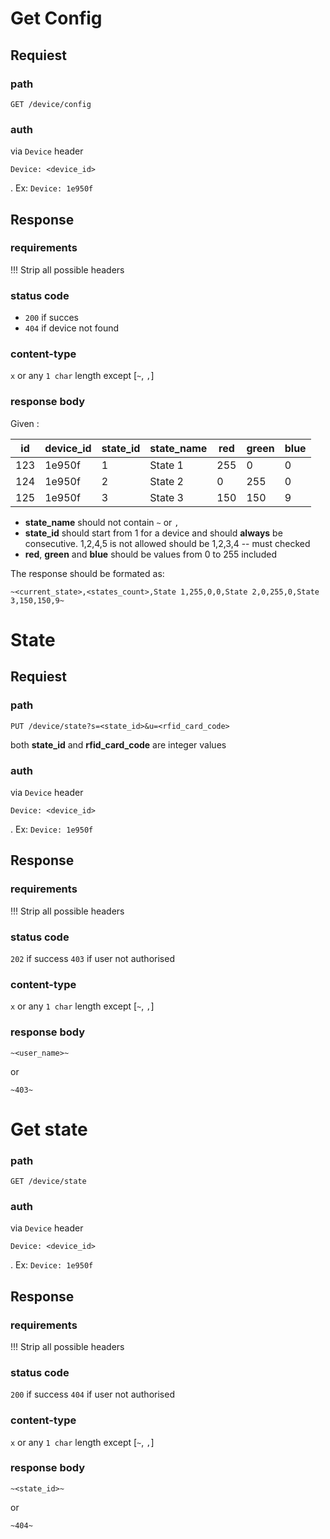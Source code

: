 # Get Config
## Requiest
### path
```
GET /device/config
```
### auth
via `Device` header
```
Device: <device_id>
``` 
. Ex: `Device: 1e950f`

## Response
### requirements 
!!! Strip all possible headers
### status code
* `200` if succes
* `404` if device not found
### content-type
`x` or any `1 char` length except [`~`, `,`]

### response body
Given :

|id|device_id|state_id|state_name|red|green|blue|
|---|---|---|---|---|---|---|
|123|1e950f|1|State 1|255|0|0|
|124|1e950f|2|State 2|0|255|0|
|125|1e950f|3|State 3|150|150|9|

* **state_name** should not contain `~` or `,`
* **state_id** should start from 1 for a device and should **always** be consecutive. 1,2,4,5 is not allowed should be 1,2,3,4 -- must checked
* **red**, **green** and **blue** should be values from 0 to 255 included

The response should be formated as:
```
~<current_state>,<states_count>,State 1,255,0,0,State 2,0,255,0,State 3,150,150,9~
```
# State
## Requiest
### path
```
PUT /device/state?s=<state_id>&u=<rfid_card_code>
```
both **state_id** and **rfid_card_code** are integer values
### auth
via `Device` header
```
Device: <device_id>
``` 
. Ex: `Device: 1e950f`
## Response
### requirements 
!!! Strip all possible headers
### status code
`202` if success
`403` if user not authorised
### content-type
`x` or any `1 char` length except [`~`, `,`]

### response body
```
~<user_name>~
```
or
```
~403~
```

# Get state
### path
```
GET /device/state
```
### auth
via `Device` header
```
Device: <device_id>
``` 
. Ex: `Device: 1e950f`
## Response
### requirements 
!!! Strip all possible headers
### status code
`200` if success
`404` if user not authorised
### content-type
`x` or any `1 char` length except [`~`, `,`]

### response body
```
~<state_id>~
```
or
```
~404~
```

